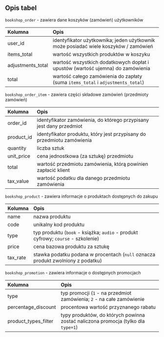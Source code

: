 ## Opis tabel

`bookshop_order` - zawiera dane koszyków (zamówień) użytkowników

| Kolumna            | Opis                                                                                |
|:-------------------|:------------------------------------------------------------------------------------|
| user\_id           | identyfikator użytkownika; jeden użytkownik może posiadać wiele koszyków / zamówień |
| items\_total       | wartość wszystkich produktów w koszyku                                              |
| adjustments\_total | wartość wszystkich dodatkowych dopłat i upustów (wartość ujemna) do zamówienia      |
| total              | wartość całego zamówienia do zapłaty (suma `items_total` i `adjustments_total`)     |

`bookshop_order_item` - zawiera części składowe zamówień (przedmioty zamówień)

| Kolumna     | Opis                                                                   |
|:------------|:-----------------------------------------------------------------------|
| order\_id   | identyfikator zamówienia, do którego przypisany jest dany przedmiot    |
| product\_id | identyfikator produktu, który jest przypisany do przedmiotu zamówienia |
| quantity    | liczba sztuk                                                           |
| unit\_price | cena jednostkowa (za sztukę) przedmiotu                                |
| total       | wartość przedmiotu zamówienia, którą powinien zapłacić klient          |
| tax\_value  | wartość podatku dla danego przedmiotu zamówienia                       |

`bookshop_product` - zawiera informacje o produktach dostępnych do zakupu 

| Kolumna   | Opis                                                                             |
|:----------|:---------------------------------------------------------------------------------|
| name      | nazwa produktu                                                                   |
| code      | unikalny kod produktu                                                            |
| type      | typ produktu (`book` - książka; `audio` - produkt cyfrowy; `course` - szkolenie) |
| price     | cena bazowa produktu za sztukę                                                   |
| tax\_rate | stawka podatku podana w procentach (`null` oznacza produkt zwolniony z podatku)  |

`bookshop_promotion` - zawiera informacje o dostępnych promocjach

| Kolumna                | Opis                                                                              |
|:-----------------------|:----------------------------------------------------------------------------------|
| type                   | typ promocji (`1` - na przedmiot zamówienia; `2` - na całe zamówienie             |
| percentage\_discount   | procentowa wartość przyznanego rabatu                                             |
| product\_types\_filter | typy produktów, do których powinna zostać naliczona promocja (tylko dla `type=1`) |
